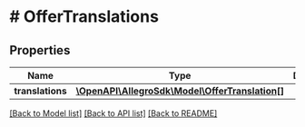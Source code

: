 # # OfferTranslations

## Properties

Name | Type | Description | Notes
------------ | ------------- | ------------- | -------------
**translations** | [**\OpenAPI\AllegroSdk\Model\OfferTranslation[]**](OfferTranslation.md) |  | [optional]

[[Back to Model list]](../../README.md#models) [[Back to API list]](../../README.md#endpoints) [[Back to README]](../../README.md)
